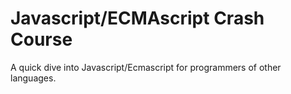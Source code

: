 # Javascript/ECMAscript Crash Course
A quick dive into Javascript/Ecmascript for programmers of other languages.

